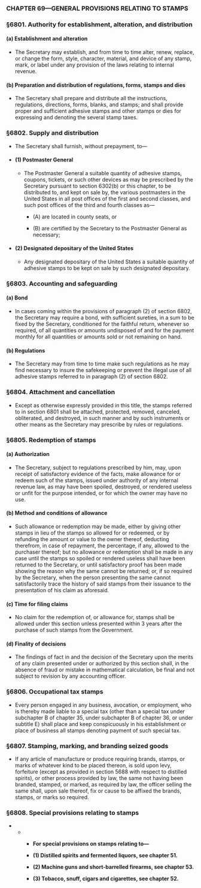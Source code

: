 ### **CHAPTER 69—GENERAL PROVISIONS RELATING TO STAMPS**

### §6801. Authority for establishment, alteration, and distribution
#### (a) Establishment and alteration
* The Secretary may establish, and from time to time alter, renew, replace, or change the form, style, character, material, and device of any stamp, mark, or label under any provision of the laws relating to internal revenue.

#### (b) Preparation and distribution of regulations, forms, stamps and dies
* The Secretary shall prepare and distribute all the instructions, regulations, directions, forms, blanks, and stamps; and shall provide proper and sufficient adhesive stamps and other stamps or dies for expressing and denoting the several stamp taxes.

### §6802. Supply and distribution
* The Secretary shall furnish, without prepayment, to—

* #### (1) Postmaster General
  * The Postmaster General a suitable quantity of adhesive stamps, coupons, tickets, or such other devices as may be prescribed by the Secretary pursuant to section 6302(b) or this chapter, to be distributed to, and kept on sale by, the various postmasters in the United States in all post offices of the first and second classes, and such post offices of the third and fourth classes as—

    * (A) are located in county seats, or

    * (B) are certified by the Secretary to the Postmaster General as necessary;

* #### (2) Designated depositary of the United States
  * Any designated depositary of the United States a suitable quantity of adhesive stamps to be kept on sale by such designated depositary.

### §6803. Accounting and safeguarding
#### (a) Bond
* In cases coming within the provisions of paragraph (2) of section 6802, the Secretary may require a bond, with sufficient sureties, in a sum to be fixed by the Secretary, conditioned for the faithful return, whenever so required, of all quantities or amounts undisposed of and for the payment monthly for all quantities or amounts sold or not remaining on hand.

#### (b) Regulations
* The Secretary may from time to time make such regulations as he may find necessary to insure the safekeeping or prevent the illegal use of all adhesive stamps referred to in paragraph (2) of section 6802.

### §6804. Attachment and cancellation
* Except as otherwise expressly provided in this title, the stamps referred to in section 6801 shall be attached, protected, removed, canceled, obliterated, and destroyed, in such manner and by such instruments or other means as the Secretary may prescribe by rules or regulations.

### §6805. Redemption of stamps
#### (a) Authorization
* The Secretary, subject to regulations prescribed by him, may, upon receipt of satisfactory evidence of the facts, make allowance for or redeem such of the stamps, issued under authority of any internal revenue law, as may have been spoiled, destroyed, or rendered useless or unfit for the purpose intended, or for which the owner may have no use.

#### (b) Method and conditions of allowance
* Such allowance or redemption may be made, either by giving other stamps in lieu of the stamps so allowed for or redeemed, or by refunding the amount or value to the owner thereof, deducting therefrom, in case of repayment, the percentage, if any, allowed to the purchaser thereof; but no allowance or redemption shall be made in any case until the stamps so spoiled or rendered useless shall have been returned to the Secretary, or until satisfactory proof has been made showing the reason why the same cannot be returned; or, if so required by the Secretary, when the person presenting the same cannot satisfactorily trace the history of said stamps from their issuance to the presentation of his claim as aforesaid.

#### (c) Time for filing claims
* No claim for the redemption of, or allowance for, stamps shall be allowed under this section unless presented within 3 years after the purchase of such stamps from the Government.

#### (d) Finality of decisions
* The findings of fact in and the decision of the Secretary upon the merits of any claim presented under or authorized by this section shall, in the absence of fraud or mistake in mathematical calculation, be final and not subject to revision by any accounting officer.

### §6806. Occupational tax stamps
* Every person engaged in any business, avocation, or employment, who is thereby made liable to a special tax (other than a special tax under subchapter B of chapter 35, under subchapter B of chapter 36, or under subtitle E) shall place and keep conspicuously in his establishment or place of business all stamps denoting payment of such special tax.

### §6807. Stamping, marking, and branding seized goods
* If any article of manufacture or produce requiring brands, stamps, or marks of whatever kind to be placed thereon, is sold upon levy, forfeiture (except as provided in section 5688 with respect to distilled spirits), or other process provided by law, the same not having been branded, stamped, or marked, as required by law, the officer selling the same shall, upon sale thereof, fix or cause to be affixed the brands, stamps, or marks so required.

### §6808. Special provisions relating to stamps
* * *  **For special provisions on stamps relating to—**

      * **(1) Distilled spirits and fermented liquors, see chapter 51.**

      * **(2) Machine guns and short-barrelled firearms, see chapter 53.**

      * **(3) Tobacco, snuff, cigars and cigarettes, see chapter 52.**